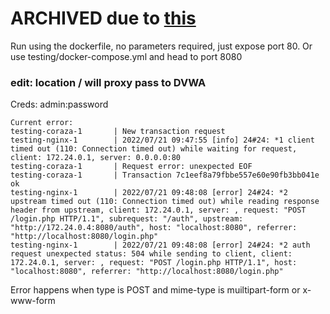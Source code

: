 # ARCHIVED due to [this](https://github.com/jptosso/coraza-access/issues/1)
Run using the dockerfile, no parameters required, just expose port 80. Or use testing/docker-compose.yml and head to port 8080

### edit: location / will proxy pass to DVWA
Creds: admin:password

```
Current error:
testing-coraza-1       | New transaction request
testing-nginx-1        | 2022/07/21 09:47:55 [info] 24#24: *1 client timed out (110: Connection timed out) while waiting for request, client: 172.24.0.1, server: 0.0.0.0:80
testing-coraza-1       | Request error: unexpected EOF
testing-coraza-1       | Transaction 7c1eef8a79fbbe557e60e90fb3bb041e ok
testing-nginx-1        | 2022/07/21 09:48:08 [error] 24#24: *2 upstream timed out (110: Connection timed out) while reading response header from upstream, client: 172.24.0.1, server: , request: "POST /login.php HTTP/1.1", subrequest: "/auth", upstream: "http://172.24.0.4:8080/auth", host: "localhost:8080", referrer: "http://localhost:8080/login.php"
testing-nginx-1        | 2022/07/21 09:48:08 [error] 24#24: *2 auth request unexpected status: 504 while sending to client, client: 172.24.0.1, server: , request: "POST /login.php HTTP/1.1", host: "localhost:8080", referrer: "http://localhost:8080/login.php"
```

Error happens when type is POST and mime-type is muiltipart-form or x-www-form
